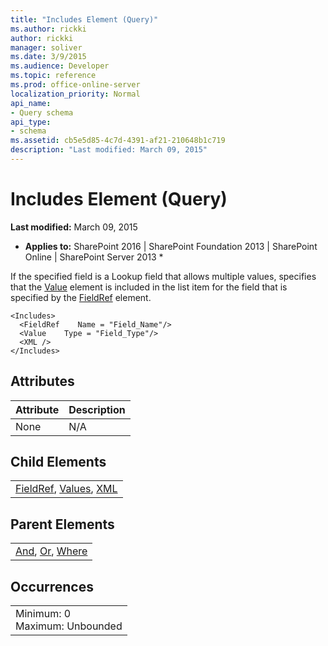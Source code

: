 ```yaml
---
title: "Includes Element (Query)"
ms.author: rickki
author: rickki
manager: soliver
ms.date: 3/9/2015
ms.audience: Developer
ms.topic: reference
ms.prod: office-online-server
localization_priority: Normal
api_name:
- Query schema
api_type:
- schema
ms.assetid: cb5e5d85-4c7d-4391-af21-210648b1c719
description: "Last modified: March 09, 2015"
---
```


# Includes Element (Query)

 **Last modified:** March 09, 2015 
  
 * **Applies to:** SharePoint 2016 | SharePoint Foundation 2013 | SharePoint Online | SharePoint Server 2013 * 
  
If the specified field is a Lookup field that allows multiple values, specifies that the [Value](values-element-query.md) element is included in the list item for the field that is specified by the [FieldRef](fieldref-element-query.md) element. 
  
```
<Includes>
  <FieldRef    Name = "Field_Name"/>
  <Value    Type = "Field_Type"/>
  <XML />
</Includes>
```

## Attributes

|**Attribute**|**Description**|
|:-----|:-----|
|None  <br/> |N/A  <br/> |
   
## Child Elements

||
|:-----|
|[FieldRef](fieldref-element-query.md), [Values](values-element-query.md), [XML](xml-element.md)|
   
## Parent Elements

||
|:-----|
|[And](and-element-query.md), [Or](or-element-query.md), [Where](where-element-query.md)|
   
## Occurrences

||
|:-----|
|Minimum: 0  <br/> Maximum: Unbounded  <br/> |
   

